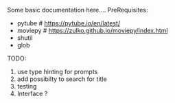 Some basic documentation here....
PreRequisites: 
- pytube    # https://pytube.io/en/latest/
- moviepy   # https://zulko.github.io/moviepy/index.html
- shutil 
- glob 

TODO:
1. use type hinting for prompts
2. add possibilty to search for title
3. testing 
4. Interface ?
